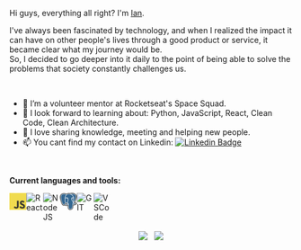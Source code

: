 Hi guys, everything all right? I'm [Ian](https://www.linkedin.com/in/ian-ramos/).

I've always been fascinated by technology, and when I realized the impact it can have on other people's lives through a good product or service, it became clear what my journey would be. <br />
So, I decided to go deeper into it daily to the point of being able to solve the problems that society constantly challenges us. <br />

<!-- <img align="right" alt="GIF" src="https://cdn.dribbble.com/users/330915/screenshots/3587000/media/343cb53c87e313181d99248d3071bc77.gif" width="480" height="320" /> -->

<br/>

- 🚀 I’m a volunteer mentor at Rocketseat's Space Squad.
- 💭 I look forward to learning about: Python, JavaScript, React, Clean Code, Clean Architecture.
- 🤙 I love sharing knowledge, meeting and helping new people.
- 📫 You cant find my contact on Linkedin: [![Linkedin Badge](https://img.shields.io/badge/-IanRamos-blue?style=flat-square&logo=Linkedin&logoColor=white&link=https://https://www.linkedin.com/in/ian-ramos/)](https://www.linkedin.com/in/ian-ramos/) 

<br/>

**Current languages and tools:**
<p>
   <a target="_blank" rel="noopener noreferrer" href="https://raw.githubusercontent.com/github/explore/80688e429a7d4ef2fca1e82350fe8e3517d3494d/topics/javascript/javascript.png"><img alt="JavaScript" src="https://raw.githubusercontent.com/github/explore/80688e429a7d4ef2fca1e82350fe8e3517d3494d/topics/javascript/javascript.png" style="max-width:100%;" width="30px" align="left"></a>
   <a target="_blank" rel="noopener noreferrer" href="https://user-images.githubusercontent.com/25181517/183897015-94a058a6-b86e-4e42-a37f-bf92061753e5.png"><img alt="React" src="https://user-images.githubusercontent.com/25181517/183897015-94a058a6-b86e-4e42-a37f-bf92061753e5.png" style="max-width:100%;" width="30px" align="left"></a>
   <a target="_blank" rel="noopener noreferrer" href="https://user-images.githubusercontent.com/25181517/183568594-85e280a7-0d7e-4d1a-9028-c8c2209e073c.png"><img alt="Node JS" src="https://user-images.githubusercontent.com/25181517/183568594-85e280a7-0d7e-4d1a-9028-c8c2209e073c.png" style="max-width:100%;" width="30px" align="left"></a>
  <a target="_blank" rel="noopener noreferrer" href="https://raw.githubusercontent.com/github/explore/80688e429a7d4ef2fca1e82350fe8e3517d3494d/topics/postgresql/postgresql.png"><img alt="PostgreSQL" src="https://raw.githubusercontent.com/github/explore/80688e429a7d4ef2fca1e82350fe8e3517d3494d/topics/postgresql/postgresql.png" style="max-width:100%;" width="30px" align="left"></a>
  <a target="_blank" rel="noopener noreferrer" href="https://github.com/get-icon/geticon/blob/master/icons/git-icon.svg"><img alt="GIT" src="https://github.com/get-icon/geticon/blob/master/icons/git-icon.svg" style="max-width:100%;" width="30px" align="left"></a>
  <a target="_blank" rel="noopener noreferrer" href="https://user-images.githubusercontent.com/25181517/192108891-d86b6220-e232-423a-bf5f-90903e6887c3.png"><img alt="VSCode" src="https://user-images.githubusercontent.com/25181517/192108891-d86b6220-e232-423a-bf5f-90903e6887c3.png" style="max-width:100%;" width="30px" align="left"></a>
<!--   <a target="_blank" rel="noopener noreferrer" href="https://user-images.githubusercontent.com/25181517/184146221-671413cb-b1ae-47db-a232-b37c99281516.png"><img alt="Sonarqube" src="https://user-images.githubusercontent.com/25181517/184146221-671413cb-b1ae-47db-a232-b37c99281516.png" style="max-width:100%;" width="30px" align="left"></a>
  <a target="_blank" rel="noopener noreferrer" href="https://user-images.githubusercontent.com/25181517/183896132-54262f2e-6d98-41e3-8888-e40ab5a17326.png"><img alt="AWS" src="https://user-images.githubusercontent.com/25181517/183896132-54262f2e-6d98-41e3-8888-e40ab5a17326.png" style="max-width:100%;" width="30px" align="left"></a> -->
</p>

<br/>
<br/>
<br/>
<br/>

 <div  align="center">
 <a href="https://github.com/i-ramoss"></a>
     <img height="160em" src="https://github-readme-stats.vercel.app/api?username=i-ramoss&hide_border=true&show_icons=true&theme=blueberry&include_all_commits=true&count_private=true"/> &nbsp;
<!--      <img height="180em" src="https://github-readme-streak-stats.herokuapp.com/?user=i-ramoss&hide_border=true&theme=blueberry&show_icons=true"/> -->
     <img height="160em" src="https://github-readme-stats.vercel.app/api/top-langs/?username=i-ramoss&layout=compact&count_private=true&hide_border=true&theme=blueberry&show_icons=true">
</div>
